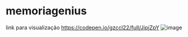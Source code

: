 # memoriagenius


link para visualização https://codepen.io/gzccl22/full/JjpjZpY
![image](https://user-images.githubusercontent.com/102630771/166160341-ce304825-b503-487c-a67e-658eb1e98424.png)
